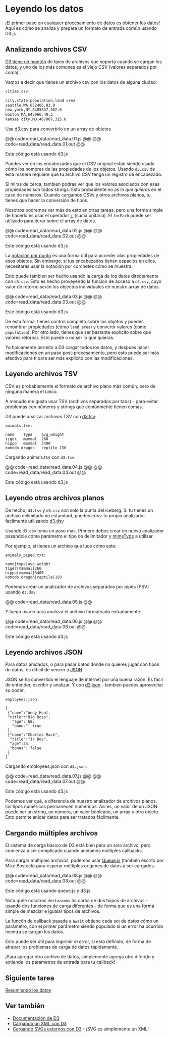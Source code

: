 # Leyendo los datos

¡El primer paso en cualquier procesamiento de datos es obtener los datos! Aquí es cómo se analiza y prepara un formato de entrada común usando D3.js

## Analizando archivos CSV

[D3 tiene un montón](https://github.com/mbostock/d3/wiki/Requests) de tipos de archivos que soporta cuando se cargan los datos, y uno de los más comunes es el viejo CSV (valores separados por coma).

Vamos a decir que tienes un archivo csv con los datos de alguna ciudad:

```bash
cities.csv:

city,state,population,land area
seattle,WA,652405,83.9
new york,NY,8405837,302.6
boston,MA,645966,48.3
kansas city,MO,467007,315.0
```

Usa [d3.csv](https://github.com/mbostock/d3/wiki/CSV) para convertirlo en un array de objetos

@@ code=read_data/read_data.01.js @@
@@ code=read_data/read_data.01.out @@

<div class="aside">Este código está usando d3.js</div>

Puedes ver en los encabezados que el CSV original están siendo usado cómo los nombres de las propiedades de los objetos. Usando `d3.csv` de esta manera requiere que tu archivo CSV tenga un registro de encabezado.

Si miras de cerca, tambien podras ver que los valores asociados con esas propiedades son todos strings. Esto probablente _no es lo que quieras_ en el caso de números. Cuando cargamos CSVs y otros archivos planos, tu tienes que hacer la conversión de tipos.

Nosotros podremos ver más de esto en otras tareas, pero una forma simple de hacerlo es usar el operador [+](https://developer.mozilla.org/en-US/docs/Web/JavaScript/Reference/Operators/Arithmetic_Operators#Unary_plus) (suma unitaria). El `forEach` puede ser utilizado para iterar sobre el array de datos.

@@ code=read_data/read_data.02.js @@
@@ code=read_data/read_data.02.out @@

<div class="aside">Este código está usando d3.js</div>

La [notación por punto](https://developer.mozilla.org/es/docs/Web/JavaScript/Referencia/Operadores/Miembros) es una forma útil para acceder alas propiedades de esos objetos. Sin embargo, si tus encabezados tienen espacios en ellos, necesitarás usar la notación por corchetes cómo se muestra.

Esto puede tambien ser hecho usando la carga de los datos directamente con `d3.csv`. Esto es hecho proveyendo la funcion de acceso a `d3.csv`, cuyo valor de retorno serán los objectos individuales en nuestro array de datos.

@@ code=read_data/read_data.03.js @@
@@ code=read_data/read_data.03.out @@

<div class="aside">Este código está usando d3.js</div>

De esta forma, tienes control completo sobre los objetos y puedes renombrar propiedades (cómo `land_area`) y convertir valores (cómo `population`). Por otro lado, tienes que ser bastante explicito sobre que valores retornar. Esto puede o no ser lo que quieras.

Yo tipicamente permito a D3 cargar todos los datos, y despues hacer modificaciones en un paso post-procesamiento, pero esto puede ser más efectivo para ti para ser más explícito con las modificaciones.

## Leyendo archivos TSV

CSV es probablemente el formato de archivo plano más común, pero de ninguna manera el único.

A menudo me gusta usar TSV (archivos separados por tabs) - para evitar problemas con números y strings que comúnmente tienen comas.

D3 puede analizar archivos TSV con [d3.tsv](https://github.com/mbostock/d3/wiki/CSV#tsv):

```
animals.tsv:

name	type	avg_weight
tiger	mammal	260
hippo	mammal	3400
komodo dragon	reptile	150
```
Cargando animals.tsv con `d3.tsv`:

@@ code=read_data/read_data.04.js @@
@@ code=read_data/read_data.04.out @@

<div class="aside">Este código está usando d3.js</div>

## Leyendo otros archivos planos

De hecho, `d3.tsv` y `d3.csv` son solo la punta del iceberg. Si tu tienes un archivo delimitado no estandard, puedes crear tu propio analizador facilmente utilizando [d3.dsv](https://github.com/mbostock/d3/wiki/CSV#arbitrary-delimiters)

Usando `d3.dsv` toma un paso más. Primero debes crear un nuevo analizador pasandole cómo parámetro el tipo de delimitador y [mimeType](http://en.wikipedia.org/wiki/Internet_media_type) a utilizar.

Por ejemplo, si tienes un archivo que luce cómo este:
```
animals_piped.txt:

name|type|avg_weight
tiger|mammal|260
hippo|mammal|3400
komodo dragon|reptile|150
```

Podemos crear un analizador de archivos separados por pipes (PSV) usando `d3.dsv`:

@@ code=read_data/read_data.05.js @@

Y luego usarlo para analizar el archivo formateado extrañamente.

@@ code=read_data/read_data.06.js @@
@@ code=read_data/read_data.06.out @@

<div class="aside">Este código está usando d3.js</div>

## Leyendo archivos JSON

Para datos anidados, o para pasar datos donde no quieres jugar con tipos de datos, es dificil de vencer a [JSON](http://json.org/).

JSON se ha convertido el lenguaje de internet por una buena razón. Es fácil de entender, escribir y analizar. Y con [d3.json](https://github.com/mbostock/d3/wiki/Requests#d3_json) - tambien puedes aprovechar su poder.

```
employees.json:

[
 {"name":"Andy Hunt,
 "title":"Big Boss",
   "age": 68,
   "bonus": true
 },
 {"name":"Charles Mack",
  "title":"Jr Dev",
  "age":24,
  "bonus": false
 }
]
```

Cargando employees.json con `d3.json`:

@@ code=read_data/read_data.07.js @@
@@ code=read_data/read_data.07.out @@

<div class="aside">Este código está usando d3.js</div>

Podemos ver qué, a diferencia de nuestro analizador de archivos planos, los tipos numéricos permanecen numéricos. Así es, un valor de un JSON puede ser un string, un número, un valor booleano, un array u otro objeto. Esto permite anidar datos para ser tratados fácilmente.

## Cargando múltiples archivos

El sistema de carga básico de D3 está bien para un solo archivo, pero comienza a ser complicado cuando anidamos múltiples callbacks.

Para cargar múltiples archivos, podemos usar [Queue.js](https://github.com/mbostock/queue) (también escrito por Mike Bostock) para esperar múltiples orígenes de datos a ser cargados.

@@ code=read_data/read_data.08.js @@
@@ code=read_data/read_data.08.out @@

<div class="aside">Este código está usando queue.js y d3.js</div>

Nota quñe nosotros `desfazamos` ña carha de dos toipos de archivos - usando dos funciones de carga diferentes - de forma que es una formá simple de mezclar e igualar tipos de archivos.

La funcón de callback pasada a `await` obtiene cada set de datos cómo un parámetro, con el primer parámetro siendo populado si un error ha ocurrido mientra se cargan los datos.

Esto puede ser útil para imprimir el error, si esta definido, de forma de atrapar los problemas de carga de datos rápidamente.

¡Para agregar otro archivo de datos, simplemente agrega otro diferido y extiende los parámetros de entrada para tu callback!


## Siguiente tarea

[Resumiendo los datos](summarize_data.html)

## Ver también

- [Documentación de D3](https://github.com/mbostock/d3/wiki/Requests)
- [Cargando un XML con D3](https://github.com/mbostock/d3/wiki/Requests#d3_xml)
- [Cargando SVGs externos con D3](http://bl.ocks.org/mbostock/1014829) - ¡SVG es simplemente un XML!
